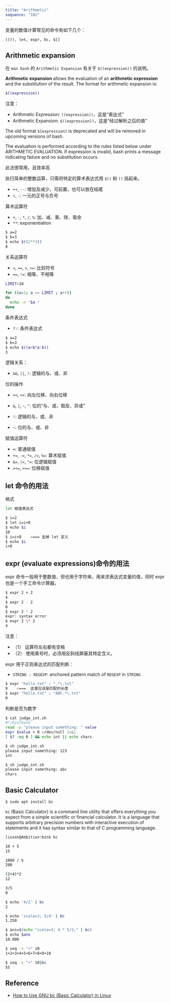 ```yaml
---
title: "Arithmetic"
sequence: "102"
---
```


变量的数值计算常见的命令有如下几个：

```txt
(()), let, expr, bc, $[]
```

## Arithmetic expansion

在 `man bash` 的 `Arithmetic Expansion` 有关于 `$((expression))` 的说明。

**Arithmetic expansion** allows the evaluation of an **arithmetic expression** and the substitution of the result.  The format for arithmetic expansion is:

```bash
$((expression))
```

注意：

- Arithmetic Expression: `((expression))`，这是“表达式”
- Arithmetic Expansion: `$((expression))`，这是“经过解析之后的值”

The old format `$[expression]` is deprecated and will be removed in upcoming versions of bash.

The evaluation is performed according to the rules listed below under ARITHMETIC EVALUATION.  If expression is invalid, bash prints a message indicating failure and no substitution occurs.

此法很常用，且效率高

执行简单的整数运算，只需将特定的算术表达式用 `$((` 和 `))` 括起来。

- `++`, `--`: 增加及减少，可前置，也可以放在结尾
- `+`, `-`: 一元的正号与负号

算术运算符

- `+`, `-`, `*`, `/`, `%`: 加、减、乘、除、取余
- `**`: exponentiation

```bash
$ a=2
$ b=3
$ echo $((2**3))
8
```

关系运算符

- `<`, `<=`, `>`, `>=`: 比较符号
- `==`, `!=`: 相等、不相等

```bash
LIMIT=10

for ((a=1; a <= LIMIT ; a++))
do
  echo -n "$a "
done
```

条件表达式

- `?:`: 条件表达式

```bash
$ a=2
$ b=3
$ echo $((a>b?a:b))
3
```

逻辑关系：

- `&&`, `||`, `!`: 逻辑的与、或、非

位的操作

- `<<`, `>>`: 向左位移、向右位移
- `&`, `|`, `~`, `^`: 位的“与、或、取反、异或”

- `!`: 逻辑的与、或、非
- `~`: 位的与、或、非

赋值运算符

- `=`: 普通赋值
- `+=`, `-=`, `*=`, `/=`, `%=`: 算术赋值
- `&=`, `|=`, `^=`: 位逻辑赋值
- `<<=`, `>>=`: 位移赋值

## let 命令的用法

格式

```bash
let 赋值表达式
```

```bash
$ i=2
$ let i=i+8
$ echo $i
10
$ i=i+8    <=== 去掉 let 定义
$ echo $i
i+8
```

## expr (evaluate expressions)命令的用法

expr 命令一般用于整数值，但也用于字符串，用来求表达式变量的值，同时 expr 也是一个手工命令计算器。

```bash
$ expr 2 + 2
4
$ expr 2 - 2
0
$ expr 2 * 2
expr: syntax error
$ expr 2 \* 2
4
```

注意：

- （1） 运算符左右都有空格
- （2） 使用乘号时，必须用反斜线屏蔽其特定含义。

expr 用于正则表达式的匹配判断：

- `STRING : REGEXP`: anchored pattern match of `REGEXP` in `STRING`

```bash
$ expr "hello.txt" : ".*\.txt"
9    <===  这里应该是匹配的长度
$ expr "hello.txt" : "ABC.*\.txt"
0
```

判断是否为数字

```bash
$ cat judge_int.sh
#!/bin/bash
read -p "please input something: " value
expr $value + 0 >/dev/null 2>&1
[ $? -eq 0 ] && echo int || echo chars

$ sh judge_int.sh
please input something: 123
int

$ sh judge_int.sh
please input something: abc
chars
```

## Basic Calculator

```bash
$ sudo apt install bc
```

`bc` (Basic Calculator) is a command line utility that offers everything you expect from a simple scientific or financial calculator. It is a language that supports arbitrary precision numbers with interactive execution of statements and it has syntax similar to that of C programming language.

```bash
liusen@Ambition:bin$ bc

10 + 5
15

1000 / 5
200

(2+4)*2
12

3/5
0
```

```bash
$ echo '4/2' | bc
2

$ echo 'scale=3; 5/4' | bc
1.250

$ ans=$(echo "scale=3; 4 * 5/2;" | bc)
$ echo $ans
10.000
```

```bash
$ seq -s "+" 10
1+2+3+4+5+6+7+8+9+10

$ seq -s "+" 10|bc
55
```

## Reference

- [How to Use GNU bc (Basic Calculator) in Linux](https://www.tecmint.com/bc-command-examples/)
